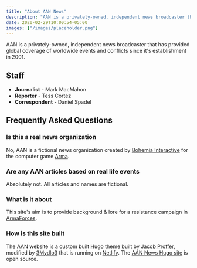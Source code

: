 ```yaml
---
title: "About AAN News"
description: "AAN is a privately-owned, independent news broadcaster that provides global coverage of worldwide events and conflicts."
date: 2020-02-29T10:00:54-05:00
images: ["/images/placeholder.png"]
---
```


AAN is a privately-owned, independent news broadcaster that has provided global coverage of worldwide events and conflicts since it's establishment in 2001.

## Staff

- **Journalist** - Mark MacMahon
- **Reporter** - Tess Cortez
- **Correspondent** - Daniel Spadel

## Frequently Asked Questions

### Is this a real news organization

No, AAN is a fictional news organization created by [Bohemia Interactive](https://www.bohemia.net/) for the computer game [Arma](https://arma3.com/).

### Are any AAN articles based on real life events

Absolutely not. All articles and names are fictional.

### What is it about

This site's aim is to provide background & lore for a resistance campaign in [ArmaForces](https://armaforces.com/).

### How is this site built

The AAN website is a custom built [Hugo](https://gohugo.io/) theme built by [Jacob Proffer](https://proffer.dev/), modified by [3Mydlo3](github.com/3Mydlo3/aan-world-news) that is running on [Netlify](https://www.netlify.com/). The [AAN News Hugo site](https://github.com/jacobproffer/aan-world-news) is open source.
